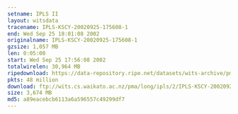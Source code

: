 ```yaml
---
setname: IPLS II
layout: witsdata
tracename: IPLS-KSCY-20020925-175608-1
end: Wed Sep 25 18:01:08 2002
originalname: IPLS-KSCY-20020925-175608-1
gzsize: 1,057 MB
len: 0:05:00
start: Wed Sep 25 17:56:08 2002
totalwirelen: 30,964 MB
ripedownload: https://data-repository.ripe.net/datasets/wits-archive/pma/long/ipls/2/IPLS-KSCY-20020925-175608-1.gz
pkts: 48 million
download: ftp://wits.cs.waikato.ac.nz/pma/long/ipls/2/IPLS-KSCY-20020925-175608-1.gz
size: 3,674 MB
md5: a89eacebcb6113a6a596557c49299df7
---
```

